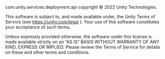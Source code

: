 com.unity.services.deployment.api copyright © 2022 Unity Technologies.

This software is subject to, and made available under, the Unity Terms of Service (see https://unity.com/legal ). Your use of this software constitutes your acceptance of such terms.

Unless expressly provided otherwise, the software under this license is made available strictly on an “AS IS” BASIS WITHOUT WARRANTY OF ANY KIND, EXPRESS OR IMPLIED. Please review the Terms of Service for details on these and other terms and conditions.